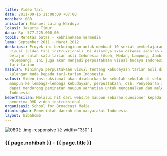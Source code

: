 ```yaml
---
title: Video Tari
date: 2011-09-16 11:08:00 +07:00
nohibah: 080
inisiator: Emanuel Lalang Wardoyo
lokasi: Jakarta Timur
dana: Rp  577.225.000,00
topik: Meretas batas - kebhinekaan bermedia
lama: September 2011 - Maret 2012
deskripsi: Proyek ini berkeinginan untuk membuat 10 serial pembelajaran tari melalui
  visual (video tari instruksional). Di dalamnya akan dikemas sejarah dan bagaimana
  belajar salah satu tarian asli Indonesia (Aceh, Medan, Lampung, Jambi, Banten &
  Palembang). Ini juga akan menjadi perpustakaan visual budaya Indonesia, khususnya
  tari-tarian
masalah: Minimnya perpustakaan visual tentang kebudayaan tarian asli dan kecintaan
  kalangan muda kepada tari-tarian Indonesia
solusi: Video instruksional akan disebarkan ke sekolah-sekolah di seluruh Indonesia
  maupun ke lembaga-lembaga kebudayaan, perpustakaan, dsb. Penyebaran ini diharapkan
  dapat mendorong peminatan maupun perhatian untuk mengenalkan dan melestarikan kebudayaan
  Indonesia
keberhasilan: Melalui hit dari website maupun sebaran quesioner kepada sekolah-sekolah
  penerima DVD video instruksional
organisasi: School for Broadcast Media
diuntungkan: Pemerintah daerah dan masyarakat Indonesia
layout: hibahcmb
---
```


![080](/static/img/hibahcmb/080.png){: .img-responsive }{: width="350" }

### {{ page.nohibah }} - {{ page.title }}

---
